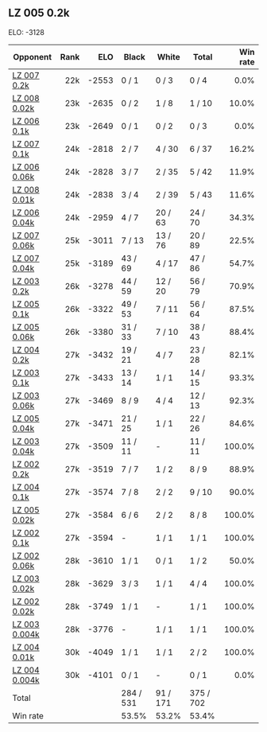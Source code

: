 ## LZ 005 0.2k ##

ELO: -3128

Opponent | Rank | ELO | Black | White | Total | Win rate
---------|-----:|----:|-------|-------|-------|-------:
[LZ 007 0.2k](LZ%20007%200.2k.md) | 22k | -2553 | 0 / 1 | 0 / 3 | 0 / 4 | 0.0%
[LZ 008 0.02k](LZ%20008%200.02k.md) | 23k | -2635 | 0 / 2 | 1 / 8 | 1 / 10 | 10.0%
[LZ 006 0.1k](LZ%20006%200.1k.md) | 23k | -2649 | 0 / 1 | 0 / 2 | 0 / 3 | 0.0%
[LZ 007 0.1k](LZ%20007%200.1k.md) | 24k | -2818 | 2 / 7 | 4 / 30 | 6 / 37 | 16.2%
[LZ 006 0.06k](LZ%20006%200.06k.md) | 24k | -2828 | 3 / 7 | 2 / 35 | 5 / 42 | 11.9%
[LZ 008 0.01k](LZ%20008%200.01k.md) | 24k | -2838 | 3 / 4 | 2 / 39 | 5 / 43 | 11.6%
[LZ 006 0.04k](LZ%20006%200.04k.md) | 24k | -2959 | 4 / 7 | 20 / 63 | 24 / 70 | 34.3%
[LZ 007 0.06k](LZ%20007%200.06k.md) | 25k | -3011 | 7 / 13 | 13 / 76 | 20 / 89 | 22.5%
[LZ 007 0.04k](LZ%20007%200.04k.md) | 25k | -3189 | 43 / 69 | 4 / 17 | 47 / 86 | 54.7%
[LZ 003 0.2k](LZ%20003%200.2k.md) | 26k | -3278 | 44 / 59 | 12 / 20 | 56 / 79 | 70.9%
[LZ 005 0.1k](LZ%20005%200.1k.md) | 26k | -3322 | 49 / 53 | 7 / 11 | 56 / 64 | 87.5%
[LZ 005 0.06k](LZ%20005%200.06k.md) | 26k | -3380 | 31 / 33 | 7 / 10 | 38 / 43 | 88.4%
[LZ 004 0.2k](LZ%20004%200.2k.md) | 27k | -3432 | 19 / 21 | 4 / 7 | 23 / 28 | 82.1%
[LZ 003 0.1k](LZ%20003%200.1k.md) | 27k | -3433 | 13 / 14 | 1 / 1 | 14 / 15 | 93.3%
[LZ 003 0.06k](LZ%20003%200.06k.md) | 27k | -3469 | 8 / 9 | 4 / 4 | 12 / 13 | 92.3%
[LZ 005 0.04k](LZ%20005%200.04k.md) | 27k | -3471 | 21 / 25 | 1 / 1 | 22 / 26 | 84.6%
[LZ 003 0.04k](LZ%20003%200.04k.md) | 27k | -3509 | 11 / 11 | - | 11 / 11 | 100.0%
[LZ 002 0.2k](LZ%20002%200.2k.md) | 27k | -3519 | 7 / 7 | 1 / 2 | 8 / 9 | 88.9%
[LZ 004 0.1k](LZ%20004%200.1k.md) | 27k | -3574 | 7 / 8 | 2 / 2 | 9 / 10 | 90.0%
[LZ 005 0.02k](LZ%20005%200.02k.md) | 27k | -3584 | 6 / 6 | 2 / 2 | 8 / 8 | 100.0%
[LZ 002 0.1k](LZ%20002%200.1k.md) | 27k | -3594 | - | 1 / 1 | 1 / 1 | 100.0%
[LZ 002 0.06k](LZ%20002%200.06k.md) | 28k | -3610 | 1 / 1 | 0 / 1 | 1 / 2 | 50.0%
[LZ 003 0.02k](LZ%20003%200.02k.md) | 28k | -3629 | 3 / 3 | 1 / 1 | 4 / 4 | 100.0%
[LZ 002 0.02k](LZ%20002%200.02k.md) | 28k | -3749 | 1 / 1 | - | 1 / 1 | 100.0%
[LZ 003 0.004k](LZ%20003%200.004k.md) | 28k | -3776 | - | 1 / 1 | 1 / 1 | 100.0%
[LZ 004 0.01k](LZ%20004%200.01k.md) | 30k | -4049 | 1 / 1 | 1 / 1 | 2 / 2 | 100.0%
[LZ 004 0.004k](LZ%20004%200.004k.md) | 30k | -4101 | 0 / 1 | - | 0 / 1 | 0.0%
Total | | | 284 / 531 | 91 / 171 | 375 / 702 | 
Win rate| | | 53.5% | 53.2% | 53.4% | 
